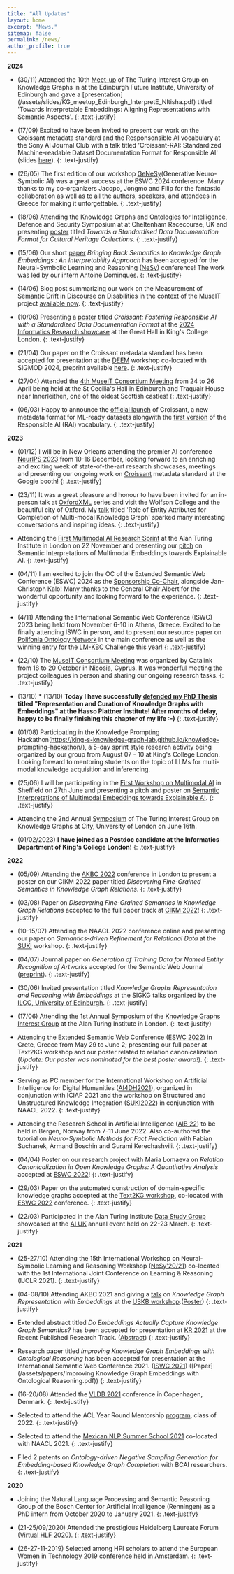 ```yaml
---
title: "All Updates"
layout: home
excerpt: "News."
sitemap: false
permalink: /news/
author_profile: true
---
```




**2024**


* (30/11) Attended the 10th [Meet-up](https://github.com/turing-knowledge-graphs/meet-ups/blob/main/agenda-10th-meetup.md) of The Turing Interest Group on Knowledge Graphs in at the Edinburgh Future Institute, University of Edinburgh and gave a [presentation] (/assets/slides/KG_meetup_Edinburgh_InterpretE_NItisha.pdf) titled 'Towards Interpretable Embeddings: Aligning Representations with Semantic Aspects'.
{: .text-justify}

* (17/09) Excited to have been invited to present our work on the Croissant metadata standard and the Responsonsible AI vocabulary at the Sony AI Journal Club with a talk titled 'Croissant-RAI: Standardized Machine-readable Dataset Documentation Format for Responsible AI' (slides [here](/assets/slides/SonyAITalk_ResponsibleAI_with_Croissant.pdf)).
{: .text-justify}

* (26/05) The first edition of our workshop [GeNeSy](https://sites.google.com/view/genesy2024/)(Generative Neuro-Symbolic AI) was a great success at the ESWC 2024 conference. Many thanks to my co-organizers Jacopo, Jongmo and Filip for the fantastic collaboration as well as to all the authors, speakers, and attendees in Greece for making it unforgettable.
{: .text-justify}

* (18/06) Attending the Knowledge Graphs and Ontologies for Intelligence, Defence and Security Symposium at at Cheltenham Racecourse, UK and presenting [poster](/assets/papers/Dstl_Nitisha_Jain_Poster.pdf) titled *Towards a Standardised Data Documentation Format for Cultural Heritage Collections*. 
{: .text-justify}

* (15/06) Our short [paper](/assets/papers/Poster_NeSy.pdf) *Bringing Back Semantics to Knowledge Graph Embeddings : An Interpretability Approach* has been accepted for the Neural-Symbolic Learning and Reasoning ([NeSy](https://sites.google.com/view/nesy2024)) conference! The work was led by our intern Antoine Dominques. 
{: .text-justify}

* (14/06) Blog post summarizing our work on the Measurement of Semantic Drift in Discourse on Disabilities in the context of the MuseIT project [available now](https://www.muse-it.eu/post/preserving-the-past-embracing-the-future-how-museit-is-revolutionizing-cultural-heritage-with-tech).
{: .text-justify}

* (10/06) Presenting a [poster](/assets/papers/KCL_showcase_Croissant_poster_updated.pdf) titled *Croissant: Fostering Responsible AI with a Standardized Data Documentation Format* at the [2024 Informatics Research showcase](https://www.eventbrite.co.uk/e/informatics-research-showcase-2024-discover-how-to-innovate-with-us-tickets-873282991937?aff=oddtdtcreator) at the Great Hall in King's College London. 
{: .text-justify}

* (21/04) Our paper on the Croissant metadata standard has been accepted for presentation at the [DEEM](https://deem-workshop.github.io/) workshop co-located with SIGMOD 2024, preprint available [here](https://arxiv.org/abs/2403.19546). 
{: .text-justify}

* (27/04) Attended the [4th MuseIT Consortium Meeting](https://www.muse-it.eu/post/4th-museit-consortium-meeting-in-scotland) from 24 to 26 April being held at the St Cecilia's Hall in Edinburgh and Traquair House near Innerleithen, one of the oldest Scottish castles! 
{: .text-justify}

* (06/03) Happy to announce the [official launch](https://research.google/blog/croissant-a-metadata-format-for-ml-ready-datasets/) of Croissant, a new metadata format for ML-ready datasets alongwith the [first version](https://docs.mlcommons.org/croissant/docs/croissant-rai-spec.html) of the Responsible AI (RAI) vocabulary. 
{: .text-justify}


**2023**

* (01/12) I will be in New Orleans attending the premier AI conference [NeurIPS 2023](https://neurips.cc/Conferences/2023) from 10-16 December, looking forward to an enriching and exciting week of state-of-the-art research showcases, meetings and presenting our ongoing work on [Croissant](https://github.com/mlcommons/croissant) metadata standard at the Google booth!
{: .text-justify}

* (23/11) It was a great pleasure and honour to have been invited for an in-person talk at [OxfordXML](https://oxfordxml.github.io/) series and visit the Wolfson College and the beautiful city of Oxford. My [talk](/assets/slides/OxfordXML_talk.pdf) titled 'Role of Entity Attributes for Completion of Multi-modal Knowledge Graph' sparked many interesting conversations and inspiring ideas. 
{: .text-justify}

* Attending the [First Multimodal AI Research Sprint](https://multimodalai.github.io/multimodalai-sprint23/) at the Alan Turing Institute in London on 22 November and presenting our [pitch](/assets/papers/NitishaJain_MultimodalAI23_pitch.pdf) on Semantic Interpretations of Multimodal Embeddings towards Explainable AI.
{: .text-justify}

* (04/11) I am excited to join the OC of the Extended Semantic Web Conference (ESWC) 2024 as the [Sponsorship Co-Chair](https://2024.eswc-conferences.org/organising-committee/), alongside Jan-Christoph Kalo! Many thanks to the General Chair Albert for the wonderful opportunity and looking forward to the experience. 
{: .text-justify}

* (4/11) Attending the International Semantic Web Conference (ISWC) 2023 being held from November 6-10 in Athens, Greece. Excited to be finally attending ISWC in person, and to present our resource paper on [Polifonia Ontology Network](https://iswc2023.semanticweb.org/accepted-papers/) in the main conference as well as the winning entry for the [LM-KBC Challenge](https://lm-kbc.github.io/challenge2023/) this year! 
{: .text-justify}

* (22/10) The [MuseIT Consortium Meeting](https://www.muse-it.eu/post/a-learning-workshop-on-how-to-achieve-accessibility-and-inclusion-while-preparing-for-project-events) was organized by Catalink from 18 to 20 October in Nicosia, Cyprus. It was wonderful meeting the project colleagues in person and sharing our ongoing research tasks.
{: .text-justify}

* (13/10) * (13/10) **Today I have successfully [defended my PhD Thesis](https://www.linkedin.com/posts/nitisha-jain_art-activity-7123241991886270464-uUOx?utm_source=share&utm_medium=member_desktop) titled "Representation and Curation of Knowledge Graphs with Embeddings" at the Hasso Plattner Institute! After months of delay, happy to be finally finishing this chapter of my life :-)**
{: .text-justify}

* (01/08) Participating in the Knowledge Prompting Hackathon(https://king-s-knowledge-graph-lab.github.io/knowledge-prompting-hackathon/), a 5-day sprint style research activity being organized by our group from August 07 - 10 at King's College London. Looking forward to mentoring students on the topic of LLMs for multi-modal knowledge acquisition and inferencing.

* (25/06) I will be participating in the [First Workshop on Multimodal AI](https://multimodalai.github.io/multimodalai23/) in Sheffield on 27th June and presenting a pitch and poster on [Semantic Interpretations of Multimodal Embeddings towards Explainable AI]().
{: .text-justify} 

* Attending the 2nd Annual [Symposium](https://github.com/turing-knowledge-graphs/meet-ups/blob/main/symposium-2023.md) of The Turing Interest Group on Knowledge Graphs at City, University of London on June 16th.

* (01/02/2023) **I have joined as a Postdoc candidate at the Informatics Department of King's College London!**
{: .text-justify}



 
**2022**

* (05/09) Attending the [AKBC 2022](https://virtual.akbc.ws/) conference in London to present a poster on our CIKM 2022 paper titled *Discovering Fine-Grained Semantics in Knowledge Graph Relations*. 
{: .text-justify}

* (03/08) Paper on *Discovering Fine-Grained Semantics in Knowledge Graph Relations* accepted to the full paper track at [CIKM 2022](https://www.cikm2022.org/)! 
{: .text-justify} 

* (10-15/07) Attending the NAACL 2022 conference online and presenting our paper on *Semantics-driven Refinement for Relational Data* at the [SUKI](https://suki-workshop.github.io/papers) workshop.
{: .text-justify} 

* (04/07) Journal paper on *Generation of Training Data for Named Entity Recognition of Artworks* accepted for the Semantic Web Journal ([preprint](http://www.semantic-web-journal.net/content/generation-training-data-named-entity-recognition-artworks-1)).
{: .text-justify}

* (30/06) Invited presentation titled *Knowledge Graphs Representation and Reasoning with Embeddings* at the SIGKG talks organized by the [ILCC, University of Edinburgh](https://web.inf.ed.ac.uk/ilcc).
{: .text-justify}

* (17/06) Attending the 1st Annual [Symposium](https://www.eventbrite.com/e/1st-annual-symposium-of-the-knowledge-graphs-ig-the-alan-turing-institute-tickets-310987932277) of the [Knowledge Graphs Interest Group](https://www.turing.ac.uk/research/interest-groups/knowledge-graphs) at the Alan Turing Institute in London. 
{: .text-justify}

* Attending the Extended Semantic Web Conference ([ESWC 2022](https://2022.eswc-conferences.org/)) in Crete, Greece from May 29 to June 2; presenting our full paper at Text2KG workshop and our poster related to relation canonicalization (*Update: Our poster was nominated for the best poster award!*).
{: .text-justify}

* Serving as PC member for the International Workshop on Artificial Intelligence for Digital Humanities ([AI4DH2021](https://ailb-web.ing.unimore.it/ai4dh2021/)), organized in conjunction with ICIAP 2021 and the workshop on Structured and Unstructured Knowledge Integration ([SUKI2022](https://suki-workshop.github.io/)) in conjunction with NAACL 2022.
{: .text-justify}

* Attending the Research School in Artificial Intelligence ([AIB 22](https://researchschool.w.uib.no/)) to be held in Bergen, Norway from 7-11 June 2022. Also co-authored the tutorial on *Neuro-Symbolic Methods for Fact Prediction* with Fabian Suchanek, Armand Boschin and Gurami Kerechashvili.
{: .text-justify}

* (04/04) Poster on our research project with Maria Lomaeva on *Relation Canonicalization in Open Knowledge Graphs: A Quantitative Analysis* accepted at [ESWC 2022](https://2022.eswc-conferences.org/)!
{: .text-justify}

* (29/03) Paper on the automated construction of domain-specific knowledge graphs accepted at the [Text2KG workshop](https://aiisc.ai/text2kg/), co-located with [ESWC 2022](https://2022.eswc-conferences.org/) conference.
{: .text-justify}

* (22/03) Participated in the Alan Turing Institute [Data Study Group](https://www.turing.ac.uk/collaborate-turing/data-study-groups) showcased at the [AI UK](https://www.turing.ac.uk/ai-uk) annual event held on 22-23 March. 
{: .text-justify}


**2021**


* (25-27/10) Attending the 15th International Workshop on Neural-Symbolic Learning and Reasoning Workshop ([NeSy'20/21](https://sites.google.com/view/nesy20/home)) co-located with the 1st International Joint Conference on Learning & Reasoning (IJCLR 2021). 
{: .text-justify}

* (04-08/10) Attending AKBC 2021 and giving a [talk](https://uskb-workshop.github.io/abstracts.html) on *Knowledge Graph Representation with Embeddings* at the [USKB workshop](https://uskb-workshop.github.io/).([Poster](/assets/papers/Poster_USKB@AKBC2021.pdf)) 
{: .text-justify}

* Extended abstract titled *Do Embeddings Actually Capture Knowledge Graph Semantics?* has been accepted for presentation at [KR 2021](https://kr2021.kbsg.rwth-aachen.de/) at the Recent Published Research Track. ([Abstract](/assets/papers/USKB_abstract_NitishaJain.pdf))
{: .text-justify}

* Research paper titled *Improving Knowledge Graph Embeddings with Ontological Reasoning* has been accepted for presentation at the International Semantic Web Conference 2021. ([ISWC 2021](https://iswc2021.semanticweb.org/)) ([Paper](/assets/papers/Improving Knowledge Graph Embeddings with Ontological Reasoning.pdf))
{: .text-justify}

* (16-20/08) Attended the [VLDB 2021](https://vldb.org/2021/) conference in Copenhagen, Denmark. 
{: .text-justify}

* Selected to attend the ACL Year Round Mentorship [program](https://mentorship.aclweb.org/Home.html), class of 2022.
{: .text-justify}

* Selected to attend the [Mexican NLP Summer School 2021](https://ampln.github.io/escuelaverano2021/) co-located with NAACL 2021. 
{: .text-justify}

* Filed 2 patents on *Ontology-driven Negative Sampling Generation for Embedding-based Knowledge Graph Completion* with BCAI researchers. 
{: .text-justify}



**2020**


* Joining the Natural Language Processing and Semantic Reasoning Group of the Bosch Center for Artificial Intelligence (Renningen) as a PhD intern from October 2020 to January 2021.
{: .text-justify}

* (21-25/09/2020) Attended the prestigious Heidelberg Laureate Forum ([Virtual HLF 2020](https://www.heidelberg-laureate-forum.org/forum/virtual-hlf-2020.html)).
{: .text-justify}

* (26-27-11-2019) Selected among HPI scholars to attend the European Women in Technology 2019 conference held in Amsterdam.
{: .text-justify}
